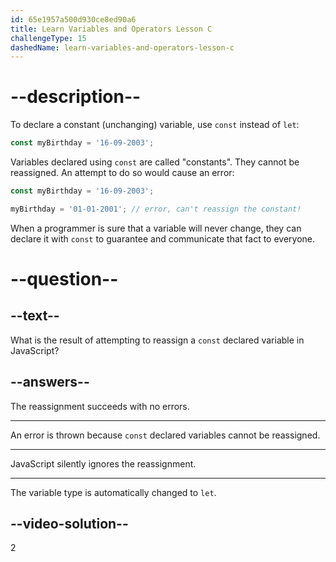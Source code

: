```yaml
---
id: 65e1957a500d930ce8ed90a6
title: Learn Variables and Operators Lesson C
challengeType: 15
dashedName: learn-variables-and-operators-lesson-c
---
```


# --description--

To declare a constant (unchanging) variable, use `const` instead of `let`:

```javascript
const myBirthday = '16-09-2003';
```

Variables declared using `const` are called "constants". They cannot be reassigned. An attempt to do so would cause an error:

```javascript
const myBirthday = '16-09-2003';

myBirthday = '01-01-2001'; // error, can't reassign the constant!
```

When a programmer is sure that a variable will never change, they can declare it with `const` to guarantee and communicate that fact to everyone.

# --question--

## --text--

What is the result of attempting to reassign a `const` declared variable in JavaScript?

## --answers--

The reassignment succeeds with no errors.

---

An error is thrown because `const` declared variables cannot be reassigned.

---

JavaScript silently ignores the reassignment.

---

The variable type is automatically changed to `let`.


## --video-solution--

2
